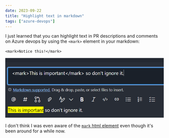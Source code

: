 ```yaml
---
date: 2023-09-22
title: "Highlight text in markdown"
tags: ["azure-devops"]
---
```



I just learned that you can highlight text in PR descriptions and comments on Azure devops by using the `<mark>` element in your markdown:

`<mark>Notice this!</mark>`

![screenshot of highlighted text on azure devops](markdown-highlight-screenshot.png)

I don't think I was even aware of the [`mark` html element](https://developer.mozilla.org/en-US/docs/Web/HTML/Element/mark) even though it's been around for a while now.
